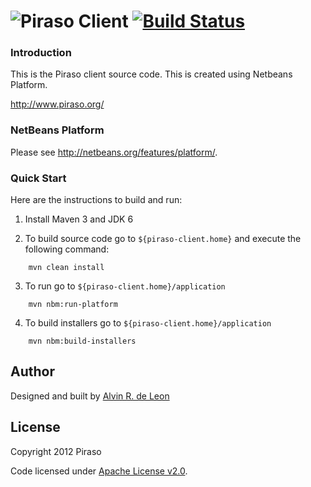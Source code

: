 ![P](http://piraso.org/piraso_32.png)iraso Client [![Build Status](https://buildhive.cloudbees.com/job/alvinrdeleon/job/piraso-client/badge/icon)](https://buildhive.cloudbees.com/job/alvinrdeleon/job/piraso-client/)
====

### Introduction

This is the Piraso client source code. This is created using Netbeans Platform.

http://www.piraso.org/

### NetBeans Platform

Please see  http://netbeans.org/features/platform/.

### Quick Start

Here are the instructions to build and run:

1. Install Maven 3 and JDK 6

2. To build source code go to `${piraso-client.home}` and execute the following command:
```
    mvn clean install
```

3. To run go to `${piraso-client.home}/application`
```
    mvn nbm:run-platform
```

4. To build installers go to `${piraso-client.home}/application`
```
    mvn nbm:build-installers
```

## Author

Designed and built by [Alvin R. de Leon](https://github.com/alvinrdeleon/)

## License

Copyright 2012 Piraso

Code licensed under [Apache License v2.0](http://www.apache.org/licenses/LICENSE-2.0).
